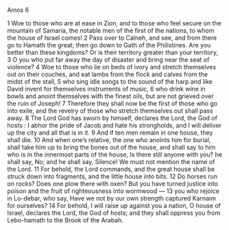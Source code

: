 Amos 6

1	Woe to those who are at ease in Zion, and to those who feel secure on the mountain of Samaria, the notable men of the first of the nations, to whom the house of Israel comes!
2	Pass over to Calneh, and see, and from there go to Hamath the great; then go down to Gath of the Philistines. Are you better than these kingdoms? Or is their territory greater than your territory,
3	O you who put far away the day of disaster and bring near the seat of violence?
4	Woe to those who lie on beds of ivory and stretch themselves out on their couches, and eat lambs from the flock and calves from the midst of the stall,
5	who sing idle songs to the sound of the harp and like David invent for themselves instruments of music,
6	who drink wine in bowls and anoint themselves with the finest oils, but are not grieved over the ruin of Joseph!
7	Therefore they shall now be the first of those who go into exile, and the revelry of those who stretch themselves out shall pass away.
8	The Lord God has sworn by himself, declares the Lord, the God of hosts : I abhor the pride of Jacob and hate his strongholds, and I will deliver up the city and all that is in it.
9	And if ten men remain in one house, they shall die.
10	And when one’s relative, the one who anoints him for burial, shall take him up to bring the bones out of the house, and shall say to him who is in the innermost parts of the house, Is there still anyone with you? he shall say, No; and he shall say, Silence! We must not mention the name of the Lord.
11	For behold, the Lord commands, and the great house shall be struck down into fragments, and the little house into bits.
12	Do horses run on rocks? Does one plow there with oxen? But you have turned justice into poison and the fruit of righteousness into wormwood —
13	you who rejoice in Lo-debar, who say, Have we not by our own strength captured Karnaim for ourselves?
14	For behold, I will raise up against you a nation, O house of Israel, declares the Lord, the God of hosts; and they shall oppress you from Lebo-hamath to the Brook of the Arabah.

